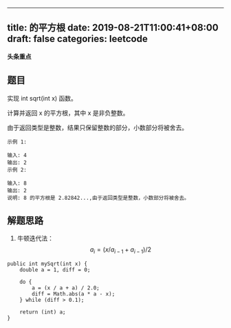
---
title: 的平方根
date: 2019-08-21T11:00:41+08:00
draft: false
categories: leetcode
---


**头条重点**

## 题目

实现 int sqrt(int x) 函数。

计算并返回 x 的平方根，其中 x 是非负整数。

由于返回类型是整数，结果只保留整数的部分，小数部分将被舍去。

```
示例 1:

输入: 4
输出: 2
示例 2:

输入: 8
输出: 2
说明: 8 的平方根是 2.82842...,由于返回类型是整数，小数部分将被舍去。
```

## 解题思路

  1. 牛顿迭代法：$$a_{i}=(x/a_{i-1}+a_{i-1})/2$$

```
public int mySqrt(int x) {
    double a = 1, diff = 0;

    do {
        a = (x / a + a) / 2.0;
        diff = Math.abs(a * a - x);
    } while (diff > 0.1);

    return (int) a;
}
```
